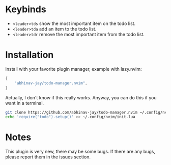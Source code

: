 # Keybinds
- `<leader>tds` show the most important item on the todo list.
- `<leader>tda` add an item to the todo list.
- `<leader>tdr` remove the most important item from the todo list.

# Installation
Install with your favorite plugin manager, example with lazy.nvim:
``` lua
{
    "abhinav-jay/todo-manager.nvim",
}
```
Actually, I don't know if this really works. Anyway, you can do this if you want in a terminal.
``` bash
git clone https://github.com/abhinav-jay/todo-manager.nvim ~/.config/nvim/todo/
echo 'require("todo").setup()' >> ~/.config/nvim/init.lua
```
# Notes
This plugin is very new, there may be some bugs. If there are any bugs, please report them in the issues section. 
